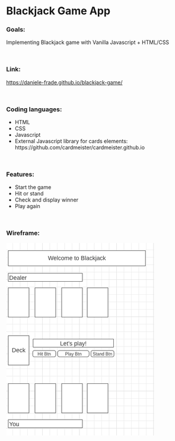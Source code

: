 <h1>Blackjack Game App</h1>

<h3>Goals:</h3>

Implementing Blackjack game with Vanilla Javascript + HTML/CSS

<br>


<h3>Link:</h3>

https://daniele-frade.github.io/blackjack-game/

<br>


<h3>Coding languages:</h3>

<ul>
    <li>HTML</li>
    <li>CSS</li>
    <li>Javascript</li>
    <li>External Javascript library for cards elements: https://github.com/cardmeister/cardmeister.github.io</li>
</ul>

<br>


<h3>Features:</h3>

<ul>
<li>Start the game</li>
<li>Hit or stand</li>
<li>Check and display winner</li>
<li>Play again</li>
</ul>

<br>


<h3>Wireframe:</h3>

<img src="bjwireframe.png">